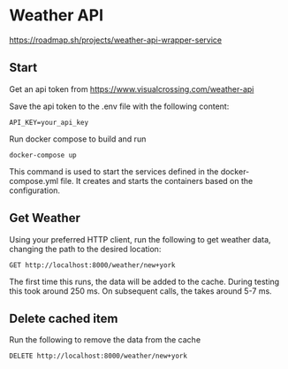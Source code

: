 # Weather API
 
https://roadmap.sh/projects/weather-api-wrapper-service

## Start
Get an api token from https://www.visualcrossing.com/weather-api

Save the api token to the .env file with the following content:
```
API_KEY=your_api_key
```

Run docker compose to build and run
```
docker-compose up
```
This command is used to start the services defined in the docker-compose.yml file. It creates and starts the containers based on the configuration.

## Get Weather
Using your preferred HTTP client, run the following to get weather data, changing the path to the desired location:
```
GET http://localhost:8000/weather/new+york
```
The first time this runs, the data will be added to the cache. During testing this took around 250 ms. 
On subsequent calls, the takes around 5-7 ms. 

## Delete cached item
Run the following to remove the data from the cache
```
DELETE http://localhost:8000/weather/new+york
```
